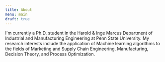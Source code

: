 ```yaml
---
title: About
menu: main
draft: true
---
```

I'm currently a Ph.D. student in the Harold & Inge Marcus Department of Industrial and Manufacturing Engineering at Penn State University. My research interests include the application of Machine learning algorithms to the fields of Marketing and Supply Chain Engineering, Manufacturing, Decision Theory, and Process Optimization.
